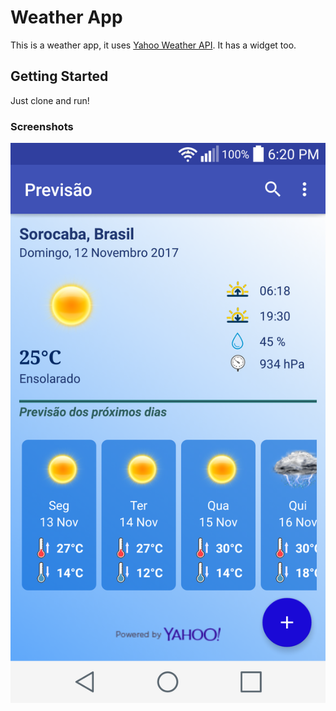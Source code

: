 # Weather App

This is a weather app, it uses [Yahoo Weather API](https://developer.yahoo.com/weather/). It has a widget too.

## Getting Started

Just clone and run!

### Screenshots
![Home screenshot](assets/screenshot_01.png?raw=true "Home")
